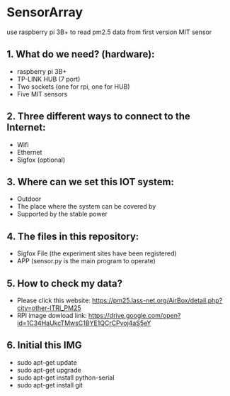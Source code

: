# SensorArray
use raspberry pi 3B+ to read pm2.5 data from first version MIT sensor <br>

## 1. What do we need? (hardware):
- raspberry pi 3B+
- TP-LINK HUB (7 port)
- Two sockets (one for rpi, one for HUB)
- Five MIT sensors 

## 2. Three different ways to connect to the Internet:
- Wifi
- Ethernet
- Sigfox (optional)

## 3. Where can we set this IOT system:
- Outdoor
- The place where the system can be covered by
- Supported by the stable power

## 4. The files in this repository:
- Sigfox File (the experiment sites have been registered)
- APP (sensor.py is the main program to operate)

## 5. How to check my data?
- Please click this website: https://pm25.lass-net.org/AirBox/detail.php?city=other-ITRI_PM25
- RPI image dowload link: https://drive.google.com/open?id=1C34HaUkcTMwsC1BYE1QCrCPvoj4aS5eY

## 6. Initial this IMG
- sudo apt-get update
- sudo apt-get upgrade
- sudo apt-get install python-serial
- sudo apt-get install git

